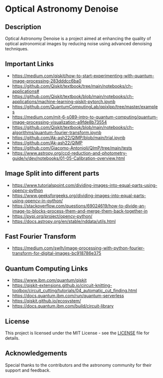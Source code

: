 # Optical Astronomy Denoise

## Description
Optical Astronomy Denoise is a project aimed at enhancing the quality of optical astronomical images by reducing noise using advanced denoising techniques.

## Important Links
* https://medium.com/qiskit/how-to-start-experimenting-with-quantum-image-processing-283dddcc6ba0
* https://github.com/Qiskit/textbook/tree/main/notebooks/ch-applications#
* https://github.com/Qiskit/textbook/blob/main/notebooks/ch-applications/machine-learning-qiskit-pytorch.ipynb
* https://github.com/QuantumComputingLab/qpixlpp/tree/master/examples
* https://medium.com/mit-6-s089-intro-to-quantum-computing/quantum-image-processing-visualization-a9fde8b73554
* https://github.com/Qiskit/textbook/blob/main/notebooks/ch-algorithms/quantum-fourier-transform.ipynb
* https://github.com/Ak-ash22/QIMP/blob/main/trial.ipynb
* https://github.com/Ak-ash22/QIMP
* https://github.com/Giacomo-Antonioli/QImP/tree/main/tests
* https://www.astropy.org/ccd-reduction-and-photometry-guide/v/dev/notebooks/01-05-Calibration-overview.html

## Image Split into different parts
* https://www.tutorialspoint.com/dividing-images-into-equal-parts-using-opencv-python
* https://www.geeksforgeeks.org/dividing-images-into-equal-parts-using-opencv-in-python/
* https://stackoverflow.com/questions/69024619/how-to-divide-an-image-to-blocks-process-them-and-merge-them-back-together-in
* https://pypi.org/project/opencv-python/
* https://docs.astropy.org/en/stable/nddata/utils.html

## Fast Fourier Transform
* https://medium.com/swlh/image-processing-with-python-fourier-transform-for-digital-images-bc918786e375

## Quantum Computing Links
* https://www.ibm.com/quantum/qiskit
* https://qiskit-extensions.github.io/circuit-knitting-toolbox/circuit_cutting/tutorials/04_automatic_cut_finding.html
* https://docs.quantum.ibm.com/run/quantum-serverless
* https://qiskit.github.io/ecosystem/
* https://docs.quantum.ibm.com/build/circuit-library

## License
This project is licensed under the MIT License - see the [LICENSE](LICENSE) file for details.

## Acknowledgements
Special thanks to the contributors and the astronomy community for their support and feedback.



